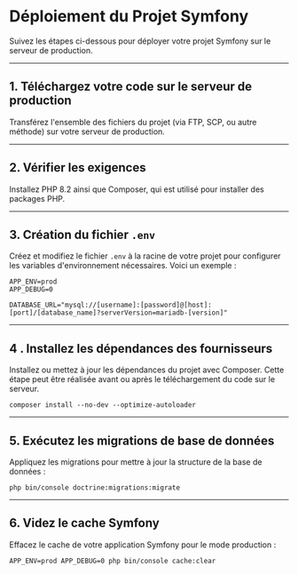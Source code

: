 # Déploiement du Projet Symfony

Suivez les étapes ci-dessous pour déployer votre projet Symfony sur le serveur de production.

---

## 1. Téléchargez votre code sur le serveur de production
Transférez l'ensemble des fichiers du projet (via FTP, SCP, ou autre méthode) sur votre serveur de production.

---

## 2. Vérifier les exigences
Installez PHP 8.2 ainsi que Composer, qui est utilisé pour installer des packages PHP.

---

## 3. Création du fichier `.env`
Créez et modifiez le fichier `.env` à la racine de votre projet pour configurer les variables d'environnement nécessaires. Voici un exemple :

```env
APP_ENV=prod
APP_DEBUG=0

DATABASE_URL="mysql://[username]:[password]@[host]:[port]/[database_name]?serverVersion=mariadb-[version]"
```

---

## 4 . Installez les dépendances des fournisseurs
Installez ou mettez à jour les dépendances du projet avec Composer. Cette étape peut être réalisée avant ou après le téléchargement du code sur le serveur.

```
composer install --no-dev --optimize-autoloader
```
---

## 5. Exécutez les migrations de base de données
Appliquez les migrations pour mettre à jour la structure de la base de données :

```
php bin/console doctrine:migrations:migrate
```

---

## 6. Videz le cache Symfony
Effacez le cache de votre application Symfony pour le mode production :
```
APP_ENV=prod APP_DEBUG=0 php bin/console cache:clear
```